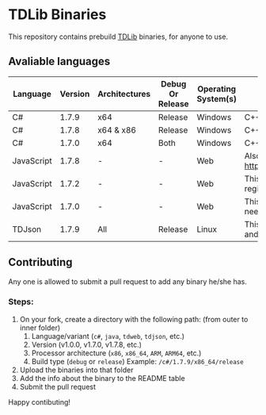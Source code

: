 # TDLib Binaries
This repository contains prebuild [TDLib](https://github.com/tdlib/td) binaries, for anyone to use.

## Avaliable languages
| Language      | Version  | Architectures | Debug Or Release | Operating System(s) | Notes                                                                                   |
|---------------|----------|---------------|------------------|---------------------|-----------------------------------------------------------------------------------------|
| C#            |  1.7.9   | x64           | Release          | Windows             |                                     C++/CLI                                             |
| C#            |  1.7.8   | x64 & x86     | Release          | Windows             |                                     C++/CLI                                             |
| C#            |  1.7.0   | x64           | Both             | Windows             |                                     C++/CLI                                             |
| JavaScript    |  1.7.8   |       -       |        -         | Web                 | Also published at <https://npmjs.com/package/@dibgram/tdweb>                            |
| JavaScript    |  1.7.2   |       -       |        -         | Web                 | This version is downloaded from the NPM registry (<https://npmjs.com/package/tdweb>)    |
| JavaScript    |  1.7.0   |       -       |        -         | Web                 | This version might not save sessions and need a login on every refresh                  |
| TDJson        |  1.7.9   | All           | Release          | Linux               | This binary is same as that of Python, PHP, and any other language that can call C libs |

## Contributing
Any one is allowed to submit a pull request to add any binary he/she has.

### Steps:
1. On your fork, create a directory with the following path: (from outer to inner folder)
    1. Language/variant (`c#`, `java`, `tdweb`, `tdjson`, etc.)
    2. Version (v1.0.0, v1.7.0, v1.7.8, etc.)
    3. Processor architecture (`x86`, `x86_64`, `ARM`, `ARM64`, etc.)
    4. Build type (`debug` or `release`)
  Example: `/c#/1.7.9/x86_64/release`
2. Upload the binaries into that folder
3. Add the info about the binary to the README table
4. Submit the pull request

Happy contibuting!